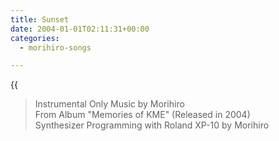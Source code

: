```yaml
---
title: Sunset
date: 2004-01-01T02:11:31+00:00
categories:
  - morihiro-songs

---
```

{{<audio sunset>}}

> Instrumental Only
> Music by Morihiro  
> From Album "Memories of KME" (Released in 2004)  
> Synthesizer Programming with Roland XP-10 by Morihiro  

